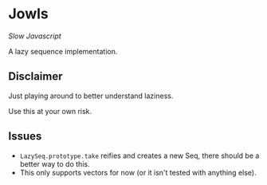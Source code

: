 # Jowls

*Slow Javascript*

A lazy sequence implementation.

## Disclaimer

Just playing around to better understand laziness.

Use this at your own risk.

## Issues

- `LazySeq.prototype.take` reifies and creates a new Seq, there should be a better way to do this.
- This only supports vectors for now (or it isn't tested with anything else).
